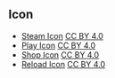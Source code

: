## Icon

- [Steam Icon](https://fontawesome.com/icons/steam?f=brands&s=solid) [CC BY 4.0](https://creativecommons.org/licenses/by/4.0/)
- [Play Icon](https://fontawesome.com/icons/play?f=classic&s=solid) [CC BY 4.0](https://creativecommons.org/licenses/by/4.0/)
- [Shop Icon](https://fontawesome.com/icons/bag-shopping?f=classic&s=solid) [CC BY 4.0](https://creativecommons.org/licenses/by/4.0/)
- [Reload Icon](https://fontawesome.com/icons/rotate-right?f=classic&s=solid) [CC BY 4.0](https://creativecommons.org/licenses/by/4.0/)
